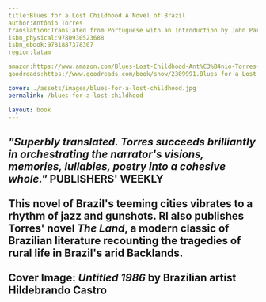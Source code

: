 ```yaml
---
title:Blues for a Lost Childhood A Novel of Brazil
author:Antônio Torres
translation:Translated from Portuguese with an Introduction by John Parker 
isbn_physical:9780930523688
isbn_ebook:9781887378307
region:latam

amazon:https://www.amazon.com/Blues-Lost-Childhood-Ant%C3%B4nio-Torres-ebook/dp/B08CBLL3RL
goodreads:https://www.goodreads.com/book/show/2309991.Blues_for_a_Lost_Childhood 

cover: ./assets/images/blues-for-a-lost-childhood.jpg
permalink: /blues-for-a-lost-childhood

layout: book
---
```

*"Superbly translated. Torres succeeds brilliantly in orchestrating the narrator's visions, memories, lullabies, poetry into a cohesive whole."* PUBLISHERS' WEEKLY
<br><br>
This novel of Brazil's teeming cities vibrates to a rhythm of jazz and gunshots. RI also publishes Torres' novel *The Land*, a modern classic of Brazilian literature recounting the tragedies of rural life in Brazil's arid Backlands.
<br><br>
Cover Image: *Untitled 1986* by Brazilian artist Hildebrando Castro
---
